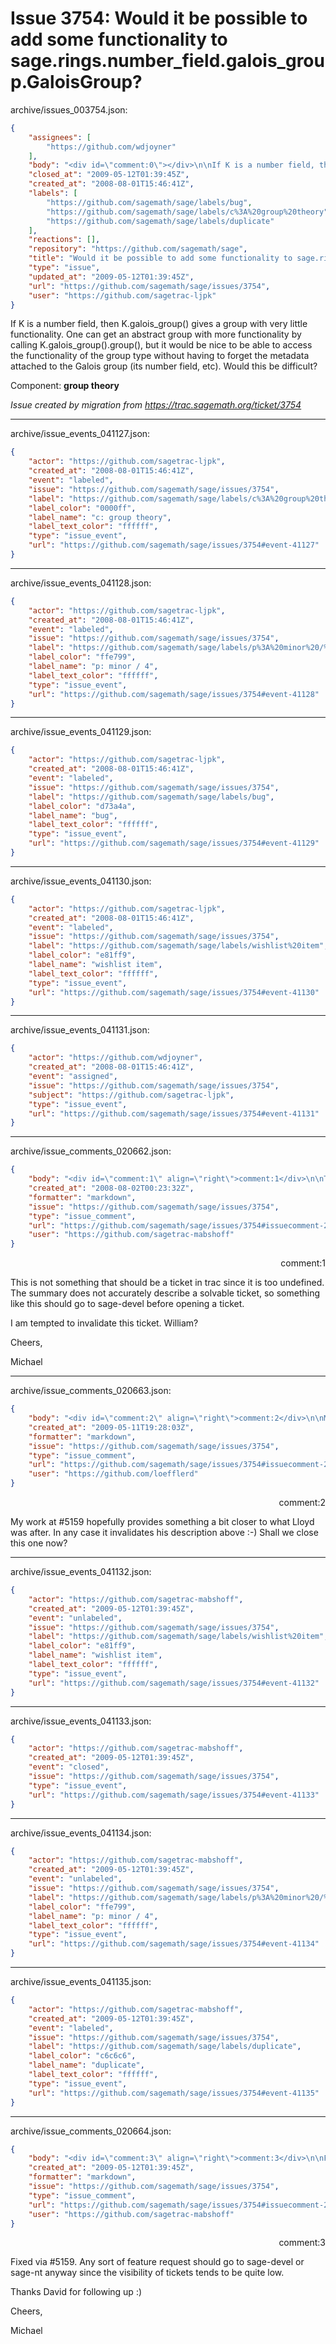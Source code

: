# Issue 3754: Would it be possible to add some functionality to sage.rings.number_field.galois_group.GaloisGroup?

archive/issues_003754.json:
```json
{
    "assignees": [
        "https://github.com/wdjoyner"
    ],
    "body": "<div id=\"comment:0\"></div>\n\nIf K is a number field, then K.galois_group() gives a group with very little functionality. One can get an abstract group with more functionality by calling K.galois_group().group(), but it would be nice to be able to access the functionality of the group type without having to forget the metadata attached to the Galois group (its number field, etc). Would this be difficult?\n\nComponent: **group theory**\n\n_Issue created by migration from https://trac.sagemath.org/ticket/3754_\n\n",
    "closed_at": "2009-05-12T01:39:45Z",
    "created_at": "2008-08-01T15:46:41Z",
    "labels": [
        "https://github.com/sagemath/sage/labels/bug",
        "https://github.com/sagemath/sage/labels/c%3A%20group%20theory",
        "https://github.com/sagemath/sage/labels/duplicate"
    ],
    "reactions": [],
    "repository": "https://github.com/sagemath/sage",
    "title": "Would it be possible to add some functionality to sage.rings.number_field.galois_group.GaloisGroup?",
    "type": "issue",
    "updated_at": "2009-05-12T01:39:45Z",
    "url": "https://github.com/sagemath/sage/issues/3754",
    "user": "https://github.com/sagetrac-ljpk"
}
```
<div id="comment:0"></div>

If K is a number field, then K.galois_group() gives a group with very little functionality. One can get an abstract group with more functionality by calling K.galois_group().group(), but it would be nice to be able to access the functionality of the group type without having to forget the metadata attached to the Galois group (its number field, etc). Would this be difficult?

Component: **group theory**

_Issue created by migration from https://trac.sagemath.org/ticket/3754_





---

archive/issue_events_041127.json:
```json
{
    "actor": "https://github.com/sagetrac-ljpk",
    "created_at": "2008-08-01T15:46:41Z",
    "event": "labeled",
    "issue": "https://github.com/sagemath/sage/issues/3754",
    "label": "https://github.com/sagemath/sage/labels/c%3A%20group%20theory",
    "label_color": "0000ff",
    "label_name": "c: group theory",
    "label_text_color": "ffffff",
    "type": "issue_event",
    "url": "https://github.com/sagemath/sage/issues/3754#event-41127"
}
```



---

archive/issue_events_041128.json:
```json
{
    "actor": "https://github.com/sagetrac-ljpk",
    "created_at": "2008-08-01T15:46:41Z",
    "event": "labeled",
    "issue": "https://github.com/sagemath/sage/issues/3754",
    "label": "https://github.com/sagemath/sage/labels/p%3A%20minor%20/%204",
    "label_color": "ffe799",
    "label_name": "p: minor / 4",
    "label_text_color": "ffffff",
    "type": "issue_event",
    "url": "https://github.com/sagemath/sage/issues/3754#event-41128"
}
```



---

archive/issue_events_041129.json:
```json
{
    "actor": "https://github.com/sagetrac-ljpk",
    "created_at": "2008-08-01T15:46:41Z",
    "event": "labeled",
    "issue": "https://github.com/sagemath/sage/issues/3754",
    "label": "https://github.com/sagemath/sage/labels/bug",
    "label_color": "d73a4a",
    "label_name": "bug",
    "label_text_color": "ffffff",
    "type": "issue_event",
    "url": "https://github.com/sagemath/sage/issues/3754#event-41129"
}
```



---

archive/issue_events_041130.json:
```json
{
    "actor": "https://github.com/sagetrac-ljpk",
    "created_at": "2008-08-01T15:46:41Z",
    "event": "labeled",
    "issue": "https://github.com/sagemath/sage/issues/3754",
    "label": "https://github.com/sagemath/sage/labels/wishlist%20item",
    "label_color": "e81ff9",
    "label_name": "wishlist item",
    "label_text_color": "ffffff",
    "type": "issue_event",
    "url": "https://github.com/sagemath/sage/issues/3754#event-41130"
}
```



---

archive/issue_events_041131.json:
```json
{
    "actor": "https://github.com/wdjoyner",
    "created_at": "2008-08-01T15:46:41Z",
    "event": "assigned",
    "issue": "https://github.com/sagemath/sage/issues/3754",
    "subject": "https://github.com/sagetrac-ljpk",
    "type": "issue_event",
    "url": "https://github.com/sagemath/sage/issues/3754#event-41131"
}
```



---

archive/issue_comments_020662.json:
```json
{
    "body": "<div id=\"comment:1\" align=\"right\">comment:1</div>\n\nThis is not something that should be a ticket in trac since it is too undefined. The summary does not accurately describe a solvable ticket, so something like this should go to sage-devel before opening a ticket.\n\nI am tempted to invalidate this ticket. William?\n\nCheers,\n\nMichael",
    "created_at": "2008-08-02T00:23:32Z",
    "formatter": "markdown",
    "issue": "https://github.com/sagemath/sage/issues/3754",
    "type": "issue_comment",
    "url": "https://github.com/sagemath/sage/issues/3754#issuecomment-20662",
    "user": "https://github.com/sagetrac-mabshoff"
}
```

<div id="comment:1" align="right">comment:1</div>

This is not something that should be a ticket in trac since it is too undefined. The summary does not accurately describe a solvable ticket, so something like this should go to sage-devel before opening a ticket.

I am tempted to invalidate this ticket. William?

Cheers,

Michael



---

archive/issue_comments_020663.json:
```json
{
    "body": "<div id=\"comment:2\" align=\"right\">comment:2</div>\n\nMy work at #5159 hopefully provides something a bit closer to what Lloyd was after. In any case it invalidates his description above :-) Shall we close this one now?",
    "created_at": "2009-05-11T19:28:03Z",
    "formatter": "markdown",
    "issue": "https://github.com/sagemath/sage/issues/3754",
    "type": "issue_comment",
    "url": "https://github.com/sagemath/sage/issues/3754#issuecomment-20663",
    "user": "https://github.com/loefflerd"
}
```

<div id="comment:2" align="right">comment:2</div>

My work at #5159 hopefully provides something a bit closer to what Lloyd was after. In any case it invalidates his description above :-) Shall we close this one now?



---

archive/issue_events_041132.json:
```json
{
    "actor": "https://github.com/sagetrac-mabshoff",
    "created_at": "2009-05-12T01:39:45Z",
    "event": "unlabeled",
    "issue": "https://github.com/sagemath/sage/issues/3754",
    "label": "https://github.com/sagemath/sage/labels/wishlist%20item",
    "label_color": "e81ff9",
    "label_name": "wishlist item",
    "label_text_color": "ffffff",
    "type": "issue_event",
    "url": "https://github.com/sagemath/sage/issues/3754#event-41132"
}
```



---

archive/issue_events_041133.json:
```json
{
    "actor": "https://github.com/sagetrac-mabshoff",
    "created_at": "2009-05-12T01:39:45Z",
    "event": "closed",
    "issue": "https://github.com/sagemath/sage/issues/3754",
    "type": "issue_event",
    "url": "https://github.com/sagemath/sage/issues/3754#event-41133"
}
```



---

archive/issue_events_041134.json:
```json
{
    "actor": "https://github.com/sagetrac-mabshoff",
    "created_at": "2009-05-12T01:39:45Z",
    "event": "unlabeled",
    "issue": "https://github.com/sagemath/sage/issues/3754",
    "label": "https://github.com/sagemath/sage/labels/p%3A%20minor%20/%204",
    "label_color": "ffe799",
    "label_name": "p: minor / 4",
    "label_text_color": "ffffff",
    "type": "issue_event",
    "url": "https://github.com/sagemath/sage/issues/3754#event-41134"
}
```



---

archive/issue_events_041135.json:
```json
{
    "actor": "https://github.com/sagetrac-mabshoff",
    "created_at": "2009-05-12T01:39:45Z",
    "event": "labeled",
    "issue": "https://github.com/sagemath/sage/issues/3754",
    "label": "https://github.com/sagemath/sage/labels/duplicate",
    "label_color": "c6c6c6",
    "label_name": "duplicate",
    "label_text_color": "ffffff",
    "type": "issue_event",
    "url": "https://github.com/sagemath/sage/issues/3754#event-41135"
}
```



---

archive/issue_comments_020664.json:
```json
{
    "body": "<div id=\"comment:3\" align=\"right\">comment:3</div>\n\nFixed via #5159. Any sort of feature request should go to sage-devel or sage-nt anyway since the visibility of tickets tends to be quite low.\n\nThanks David for following up :)\n\nCheers,\n\nMichael",
    "created_at": "2009-05-12T01:39:45Z",
    "formatter": "markdown",
    "issue": "https://github.com/sagemath/sage/issues/3754",
    "type": "issue_comment",
    "url": "https://github.com/sagemath/sage/issues/3754#issuecomment-20664",
    "user": "https://github.com/sagetrac-mabshoff"
}
```

<div id="comment:3" align="right">comment:3</div>

Fixed via #5159. Any sort of feature request should go to sage-devel or sage-nt anyway since the visibility of tickets tends to be quite low.

Thanks David for following up :)

Cheers,

Michael
